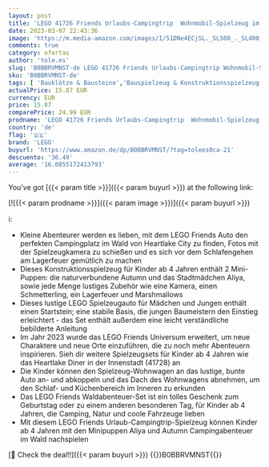 ```yaml
---
layout: post
title: 'LEGO 41726 Friends Urlaubs-Campingtrip  Wohnmobil-Spielzeug im Wald mit Mini-Puppen Autumn und Aliya  Camping Spielzeugauto für Mädchen und Jungen  Charaktere 2023'
date: 2023-03-07 22:43:36
image: 'https://m.media-amazon.com/images/I/51DNe4ECjSL._SL500_._SL400_.jpg'
comments: true
category: ofertas
author: 'tole.es'
slug: 'B0BBRVMNST-de LEGO 41726 Friends Urlaubs-Campingtrip Wohnmobil-Spielzeug...'
sku: 'B0BBRVMNST-de'
tags: [ 'Bauklötze & Bausteine','Bauspielzeug & Konstruktionsspielzeug','Spielzeug','lego','🇩🇪', ]
actualPrice: 15.87 EUR
currency: EUR
price: 15.87
comparePrice: 24.99 EUR
prodname: 'LEGO 41726 Friends Urlaubs-Campingtrip  Wohnmobil-Spielzeug im Wald mit Mini-Puppen Autumn und Aliya  Camping Spielzeugauto für Mädchen und Jungen  Charaktere 2023'
country: 'de'
flag: '🇩🇪'
brand: 'LEGO'
buyurl: 'https://www.amazon.de/dp/B0BBRVMNST/?tag=tolees0ca-21'
descuento: '36.49'
average: '16.0855172413793'
---
```


You've got [{{< param title >}}]({{< param buyurl >}}) at the following link:

[![{{< param prodname >}}]({{< param image >}})]({{< param buyurl >}})

ℹ️:

- Kleine Abenteurer werden es lieben, mit dem LEGO Friends Auto den perfekten Campingplatz im Wald von Heartlake City zu finden, Fotos mit der Spielzeugkamera zu schießen und es sich vor dem Schlafengehen am Lagerfeuer gemütlich zu machen
- Dieses Konstruktionsspielzeug für Kinder ab 4 Jahren enthält 2 Mini-Puppen: die naturverbundene Autumn und das Stadtmädchen Aliya, sowie jede Menge lustiges Zubehör wie eine Kamera, einen Schmetterling, ein Lagerfeuer und Marshmallows
- Dieses lustige LEGO Spielzeugauto für Mädchen und Jungen enthält einen Startstein; eine stabile Basis, die jungen Baumeistern den Einstieg erleichtert - das Set enthält außerdem eine leicht verständliche bebilderte Anleitung
- Im Jahr 2023 wurde das LEGO Friends Universum erweitert, um neue Charaktere und neue Orte einzuführen, die zu noch mehr Abenteuern inspirieren. Sieh dir weitere Spielzeugsets für Kinder ab 4 Jahren wie das Heartlake Diner in der Innenstadt (41728) an
- Die Kinder können den Spielzeug-Wohnwagen an das lustige, bunte Auto an- und abkoppeln und das Dach des Wohnwagens abnehmen, um den Schlaf- und Küchenbereich im Inneren zu erkunden
- Das LEGO Friends Waldabenteuer-Set ist ein tolles Geschenk zum Geburtstag oder zu einem anderen besonderen Tag, für Kinder ab 4 Jahren, die Camping, Natur und coole Fahrzeuge lieben
- Mit diesem LEGO Friends Urlaub-Campingtrip-Spielzeug können Kinder ab 4 Jahren mit den Minipuppen Aliya und Autumn Campingabenteuer im Wald nachspielen

[🛒 Check the deal!!]({{< param buyurl >}})
{{<world>}}B0BBRVMNST{{</world>}}

